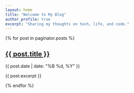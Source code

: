 ```yaml
---
layout: home
title: "Welcome to My Blog"
author_profile: true
excerpt: "Sharing my thoughts on tech, life, and code."
---
```


{% for post in paginator.posts %}
  <article>
    <h2><a href="{{ post.url | relative_url }}">{{ post.title }}</a></h2>
    <p class="page__meta">{{ post.date | date: "%B %d, %Y" }}</p>
    <p>{{ post.excerpt }}</p>
  </article>
{% endfor %}

